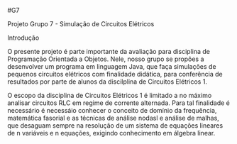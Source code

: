 #G7 

Projeto Grupo 7 - Simulação de Circuitos Elétricos

Introdução

O presente projeto é parte importante da avaliação para disciplina de
Programação Orientada a Objetos. Nele, nosso grupo se propôes a desenvolver
um programa em linguagem Java, que faça simulações de pequenos circuitos
elétricos com finalidade didática, para conferência de resultados por parte
de alunos da discilplina de Circuitos Elétricos 1.

O escopo da disciplina de Circuitos Elétricos 1 é limitado a no máximo
analisar circuitos RLC em regime de corrente alternada. Para tal finalidade
é necessário é necessáio conhecer o conceito de domínio da frequência,
matemática fasorial e as técnicas de análise nodasl e análise de malhas,
que desaguam sempre na resolução de um sistema de equações lineares de n
variáveis e n equações, exigindo conhecimento em álgebra linear.
